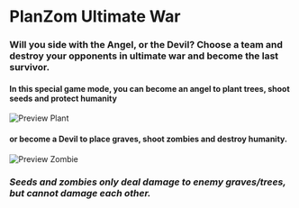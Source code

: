 # PlanZom Ultimate War
### Will you side with the **Angel**, or the **Devil**? Choose a team and destroy your opponents in ultimate war and become the last survivor.

#### In this special game mode, you can become an angel to plant trees, shoot seeds and protect humanity 
![Preview Plant](https://user-images.githubusercontent.com/75077747/177190882-84cdbe0e-c8f1-4f9d-91d8-20c174657ee2.png)

#### or become a Devil to place graves, shoot zombies and destroy humanity.
![Preview Zombie](https://user-images.githubusercontent.com/75077747/177191059-8ce6cb9d-d405-4071-aba6-c212b97037d8.png)

### *Seeds and zombies only deal damage to enemy graves/trees, but cannot damage each other.*
